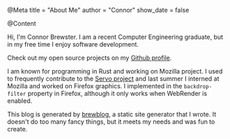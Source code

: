 @Meta
title = "About Me"
author = "Connor"
show_date = false

@Content

Hi, I'm Connor Brewster. I am a recent Computer Engineering graduate, but in my free time I enjoy software development.

Check out my open source projects on my [Github profile](https://github.com/cbrewster).

I am known for programming in Rust and working on Mozilla project. I used to frequently contribute to the [Servo project](https://servo.org) and last summer I interned at Mozilla and worked on Firefox graphics. I implemented in the `backdrop-filter` property in Firefox, although it only works when WebRender is enabled.

This blog is generated by [brewblog](https://github.com/cbrewster/brewblog), a static site generator that I wrote. It doesn't do too many fancy things, but it meets my needs and was fun to create.
